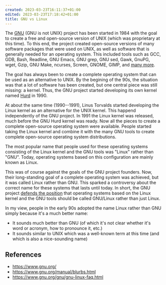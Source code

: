 ```yaml
---
created: 2023-03-23T16:11:37+01:00
edited: 2023-03-23T17:18:42+01:00
title: GNU vs Linux
---
```


The [GNU](https://www.gnu.org/) (GNU is not UNIX) project has been started in 1984 with the goal to create a free and open-source version of UNIX (which was proprietary at this time). To this end, the project created open-source versions of many software packages that were used on UNIX, as well as software that is generally needed for an operating system. This included tools such as GCC, GDB, Bash, Readline, GNU Emacs, GNU grep, GNU sed, Gawk, GnuPG, wget, Gzip, GNU Make, ncurses, Screen, GNOME, GIMP, and [many more](https://www.gnu.org/manual/blurbs.html).

The goal has always been to create a complete operating system that can be used as an alternative to UNIX. By the begining of the 90s, the situation was that a lot of software has been created, but one central piece was still missing: a kernel. Thus, the GNU project started developing its own kernel named [Hurd](https://www.gnu.org/software/hurd/hurd.html) in 1990.

At about the same time (1990--1991), Linus Torvalds started developing the Linux kernel as an alternative for the UNIX kernel. This happend independently of the GNU project. In 1991 the Linux kernel was released, much before the GNU Hurd kernel was ready. Now all the pieces to create a complete open-source operating system were available. People started taking the Linux kernel and combine it with the many GNU tools to create complete open-source operating system distributions.

The most popular name that people used for these operating systems consisting of the Linux kernel and the GNU tools was "Linux" rather than "GNU". Today, operating systems based on this configuration are mainly known as Linux.

This was of course against the goals of the GNU project founders. Now, their long-standing goal of a complete operating system was achieved, but it was called Linux rather than GNU. This sparked a controversy about the correct name for these systems that lasts until today. In short, the GNU project [defends the position](https://www.gnu.org/gnu/gnu-linux-faq.html) that operating systems based on the Linux kernel and the GNU tools should be called GNU/Linux rather than just Linux.

In my view, people in the early 90s adopted the name Linux rather than GNU simply because it's a much better name:

- It sounds much better than GNU (of which it's not clear whether it's word or acronym, how to pronounce it, etc.)
- It sounds similar to UNIX which was a well-known term at this time (and which is also a nice-sounding name)

## References

- https://www.gnu.org/
- https://www.gnu.org/manual/blurbs.html
- https://www.gnu.org/gnu/gnu-linux-faq.html
